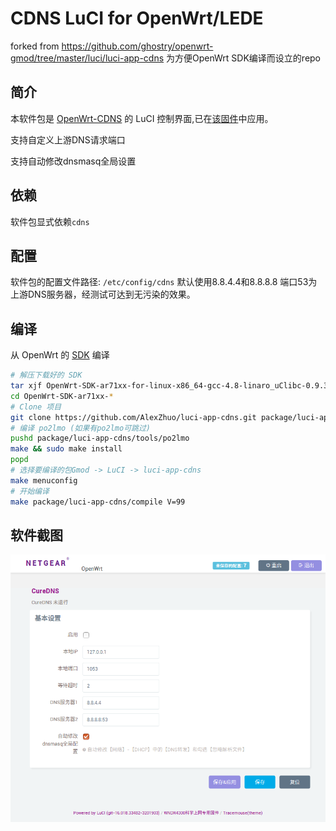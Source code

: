 CDNS LuCI for OpenWrt/LEDE
===
forked from https://github.com/ghostry/openwrt-gmod/tree/master/luci/luci-app-cdns 为方便OpenWrt SDK编译而设立的repo

简介
---

本软件包是 [OpenWrt-CDNS][1] 的 LuCI 控制界面,已在[该固件][O]中应用。

支持自定义上游DNS请求端口

支持自动修改dnsmasq全局设置

依赖
---

软件包显式依赖`cdns`

配置
---

软件包的配置文件路径: `/etc/config/cdns` 默认使用8.8.4.4和8.8.8.8 端口53为上游DNS服务器，经测试可达到无污染的效果。


编译
---

从 OpenWrt 的 [SDK][openwrt-sdk] 编译  
```bash
# 解压下载好的 SDK
tar xjf OpenWrt-SDK-ar71xx-for-linux-x86_64-gcc-4.8-linaro_uClibc-0.9.33.2.tar.bz2
cd OpenWrt-SDK-ar71xx-*
# Clone 项目
git clone https://github.com/AlexZhuo/luci-app-cdns.git package/luci-app-cdns
# 编译 po2lmo (如果有po2lmo可跳过)
pushd package/luci-app-cdns/tools/po2lmo
make && sudo make install
popd
# 选择要编译的包Gmod -> LuCI -> luci-app-cdns
make menuconfig
# 开始编译
make package/luci-app-cdns/compile V=99
```

软件截图
---
![](https://github.com/AlexZhuo/BreakwallOpenWrt/raw/master/screenshots/cdns.png)

[O]: http://www.right.com.cn/forum/thread-198649-1-1.html
[1]: https://github.com/AlexZhuo/openwrt-cdns
[2]: https://github.com/AlexZhuo/openwrt-cdns
[openwrt-sdk]: https://wiki.openwrt.org/doc/howto/obtain.firmware.sdk
